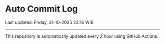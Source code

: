 # Auto Commit Log

Last updated: Friday, 31-10-2025 23:16 WIB

---

This repository is automatically updated every 2 hour using GitHub Actions.
